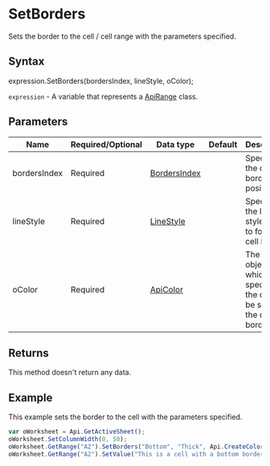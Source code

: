# SetBorders

Sets the border to the cell / cell range with the parameters specified.

## Syntax

expression.SetBorders(bordersIndex, lineStyle, oColor);

`expression` - A variable that represents a [ApiRange](../ApiRange.md) class.

## Parameters

| **Name** | **Required/Optional** | **Data type** | **Default** | **Description** |
| ------------- | ------------- | ------------- | ------------- | ------------- |
| bordersIndex | Required | [BordersIndex](../../Enumeration/BordersIndex.md) |  | Specifies the cell border position. |
| lineStyle | Required | [LineStyle](../../Enumeration/LineStyle.md) |  | Specifies the line style used to form the cell border. |
| oColor | Required | [ApiColor](../../ApiColor/ApiColor.md) |  | The color object which specifies the color to be set to the cell border. |

## Returns

This method doesn't return any data.

## Example

This example sets the border to the cell with the parameters specified.

```javascript
var oWorksheet = Api.GetActiveSheet();
oWorksheet.SetColumnWidth(0, 50);
oWorksheet.GetRange("A2").SetBorders("Bottom", "Thick", Api.CreateColorFromRGB(255, 111, 61));
oWorksheet.GetRange("A2").SetValue("This is a cell with a bottom border");
```
